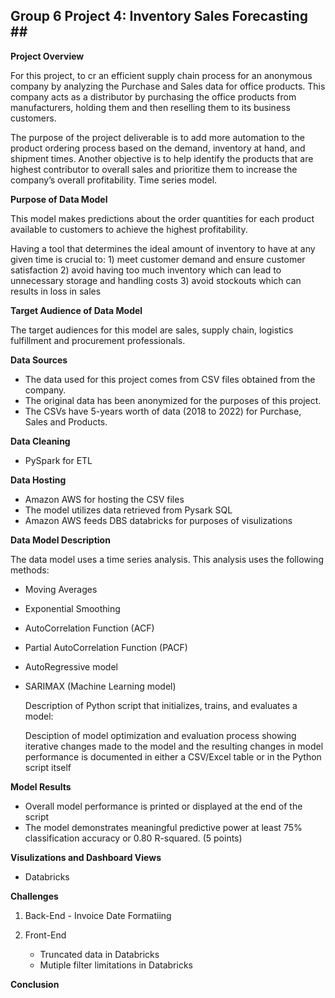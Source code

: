 ## __Group 6 Project 4: Inventory Sales Forecasting__ ##<br />

__Project Overview__

For this project,  to cr an efficient supply chain process for an anonymous company by analyzing the Purchase and Sales data for office products. This company acts as a distributor by purchasing the office products from manufacturers, holding them and then reselling them to its business customers. 

The purpose of the project deliverable is to add more automation to the product ordering process based on the demand, inventory at hand, and shipment times. Another objective is to help identify the products that are highest contributor to overall sales and prioritize them to increase the company’s overall profitability. Time series model.

__Purpose of Data Model__

This model makes predictions about the order quantities for each product available to customers to achieve the highest profitability.

Having a tool that determines the ideal amount of inventory to have at any given time is crucial to:
      1) meet customer demand and ensure customer satisfaction
      2) avoid having too much inventory which can lead to unnecessary storage and handling costs
      3) avoid stockouts which can results in loss in sales


__Target Audience of Data Model__

The target audiences for this model are sales, supply chain, logistics fulfillment and procurement professionals.

__Data Sources__

* The data used for this project comes from CSV files obtained from the company. 
* The original data has been anonymized for the purposes of this project. 
* The CSVs have 5-years worth of data (2018 to 2022) for Purchase, Sales and Products.
      
__Data Cleaning__      

* PySpark for ETL
     
__Data Hosting__ 

* Amazon AWS for hosting the CSV files 
* The model utilizes data retrieved from Pysark SQL
* Amazon AWS feeds DBS databricks for purposes of visulizations  

__Data Model Description__

The data model uses a time series analysis. This analysis uses the following methods:

* Moving Averages
* Exponential Smoothing
* AutoCorrelation Function (ACF)
* Partial AutoCorrelation Function (PACF)
* AutoRegressive model
* SARIMAX (Machine Learning model)

  Description of Python script that initializes, trains, and evaluates a model:
  
  Desciption of model optimization and evaluation process showing iterative changes made to the model and the resulting changes in model performance is documented in either a CSV/Excel table or in the Python script itself

__Model Results__

   * Overall model performance is printed or displayed at the end of the script
   * The model demonstrates meaningful predictive power at least 75% classification accuracy or 0.80 R-squared. (5 points)
   
__Visulizations and Dashboard Views__

  - Databricks

__Challenges__

1) Back-End
       - Invoice Date Formatiing


3) Front-End
      - Truncated data in Databricks
      - Mutiple filter limitations in Databricks

__Conclusion__
